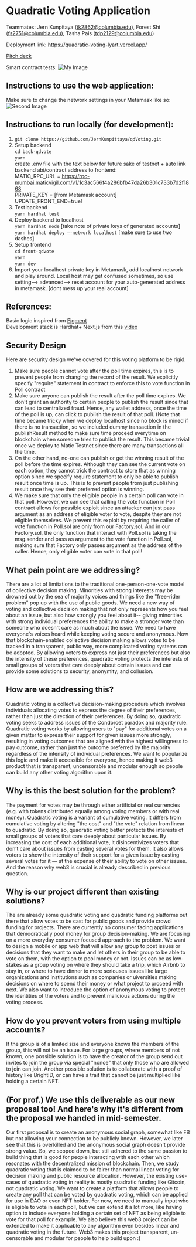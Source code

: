 # Quadratic Voting Application

Teammates: Jern Kunpitaya (tk2862@columbia.edu), Forest Shi (fs2751@columbia.edu), Tasha Pais (tdp2129@columbia.edu)

Deployment link: https://quadratic-voting-lyart.vercel.app/ <br>

[Pitch deck](https://drive.google.com/file/d/1LU-ehyBrtnmpiXlgzYoBJ8swEkatdVtM/view?usp=share_link)

Smart contract tests:
![My Image](testcases_pic.png)

## Instructions to use the web application:
Make sure to change the network settings in your Metamask like so:
![Second Image](metamask.png)

## Instructions to run locally (for development):

1. `git clone https://github.com/JernKunpittaya/qdVoting.git` <br>
2. Setup backend <br>
   `cd back-qdvote` <br>
   `yarn` <br>
   create .env file with the text below for future sake of testnet + auto link backend abi/contract address to frontend: <br>
   MATIC_RPC_URL = https://rpc-mumbai.maticvigil.com/v1/1c3ac566f4a286bfb47da26b301c733b7d2f1868 <br>
   PRIVATE_KEY = [from Metamask account] <br>
   UPDATE_FRONT_END=true! <br>
3. Test backend <br>
   `yarn hardhat test` <br>
4. Deploy backend to localhost <br>
   `yarn hardhat node` [take note of private keys of generated accounts] <br>
   `yarn hardhat deploy —-network localhost` [make sure to use two dashes] <br>
5. Setup frontend <br>
   `cd front-qdvote` <br>
   `yarn` <br>
   `yarn dev` <br>
6. Import your localhost private key in Metamask, add localhost network and play around. Local host may get confused sometimes, so use setting--> advanced--> reset account for your auto-generated address in metamask. [dont mess up your real account]

## References:

Basic logic inspired from [Figment](https://learn.figment.io/tutorials/build-a-quadratic-voting-dapp) <br>
Development stack is Hardhat+ Next.js from this [video](https://www.youtube.com/watch?v=gyMwXuJrbJQ&t=63666s&ab_channel=freeCodeCamp.org)

## Security Design

Here are security design we've covered for this voting platform to be rigid.

1. Make sure people cannot vote after the poll time expires, this is to prevent people from changing the record of the result. We explicitly specify "require" statement in contract to enforce this to vote function in Poll contract <br>
2. Make sure anyone can publish the result after the poll time expires. We don't grant an authority to certain people to publish the result since that can lead to centralized fraud. Hence, any wallet address, once the time of the poll is up, can click to publish the result of that poll. (Note that time became tricky when we deploy localhost since no block is mined if there is no transaction, so we included dummy transaction in the publishResult method to make sure time proceed everytime on blockchain when someone tries to publish the result. This became trivial once we deploy to Matic Testnet since there are many transactions all the time. <br>
3. On the other hand, no-one can publish or get the winning result of the poll before the time expires. Although they can see the current vote on each option, they cannot trick the contract to store that as winning option since we specify require statement to only be able to publish result once time is up. This is to prevent people from just publishing result once they see their preferred option is winning. <br>
4. We make sure that only the eligible people in a certain poll can vote in that poll. However, we can see that calling the vote function in Poll contract allows for possible exploit since an attacker can just pass argument as an address of eligible voter to vote, despite they are not eligible themselves. We prevent this exploit by requiring the caller of vote function in Poll.sol are only from our Factory.sol. And in our Factory.sol, the only function that interact with Poll.sol is taking the msg.sender and pass as argument to the vote function in Poll.sol, making sure that Factory only passes argument as the address of the caller. Hence, only eligible voter can vote in that poll! <br>

## What pain point are we addressing?

There are a lot of limitations to the traditional one-person-one-vote model of collective decision making. Minorities with strong interests may be drowned out by the sea of majority voices and things like the "free-rider problem" pop up with the use of public goods. We need a new way of voting and collective decision making that not only represents how you feel about an issue, but also how strongly you feel about it-- giving minorities with strong individual preferences the ability to make a stronger vote than someone who doesn't care as much about the issue. We need to have everyone's voices heard while keeping voting secure and anonymous. Now that blockchain-enabled collective decision making allows votes to be tracked in a transparent, public way, more complicated voting systems can be adopted. By allowing voters to express not just their preferences but also the intensity of these preferences, quadratic voting protects the interests of small groups of voters that care deeply about certain issues and can provide some solutions to security, anonymity, and collusion.

## How are we addressing this?

Quadratic voting is a collective decision-making procedure which involves individuals allocating votes to express the degree of their preferences, rather than just the direction of their preferences. By doing so, quadratic voting seeks to address issues of the Condorcet paradox and majority rule. Quadratic voting works by allowing users to "pay" for additional votes on a given matter to express their support for given issues more strongly, resulting in voting outcomes that are aligned with the highest willingness to pay outcome, rather than just the outcome preferred by the majority regardless of the intensity of individual preferences. We want to popularize this logic and make it accessible for everyone, hence making it web3 product that is transparent, uncensorable and modular enough so people can build any other voting algorithm upon it.

## Why is this the best solution for the problem?

The payment for votes may be through either artificial or real currencies (e.g. with tokens distributed equally among voting members or with real money). Quadratic voting is a variant of cumulative voting. It differs from cumulative voting by altering "the cost" and "the vote" relation from linear to quadratic. By doing so, quadratic voting better protects the interests of small groups of voters that care deeply about particular issues. By increasing the cost of each additional vote, it disincentivizes voters that don’t care about issues from casting several votes for them. It also allows voters to show the intensity of their support for a given issue by casting several votes for it — at the expense of their ability to vote on other issues. And the reason why web3 is crucial is already described in previous question.

## Why is our project different than existing solutions?

The are already some quadratic voting and quadratic funding platforms out there that allow votes to be cast for public goods and provide crowd funding for projects. There are currently no consumer facing applications that democratically pool money for group decision-making. We are focusing on a more everyday consumer focused approach to the problem. We want to design a mobile or app web that will allow any group to post issues or decisions that they want to make and let others in their group to be able to vote on them, with the option to pool money or not. Issues can be as low-stakes as a group voting on where they should take a trip, which Airbnb to stay in, or where to have dinner to more seriouses issues like large organizations and institutions such as companies or uiversities making decisions on where to spend their money or what project to proceed with next. We also want to introduce the option of anonymous voting to protect the identities of the voters and to prevent malicious actions during the voting process.

## How do you prevent voters from using multiple accounts?

If the group is of a limited size and everyone knows the members of the group, this will not be an issue. For large groups, where members of not known, one possible solution is to have the creator of the group send out invites to join the group via special "nonce" that only those who are allowed to join can join. Another possible solution is to collaborate with a proof of history like BrightID, or can have a trait that cannot be just multiplied like holding a certain NFT.

## (For prof.) We use this deliverable as our new proposal too! And here's why it's different from the proposal we handed in mid-semester.

Our first proposal is to create an anonymous social graph, somewhat like FB but not allowing your connection to be publicly known. However, we later see that this is overkilled and the anonymous social graph doesn't provide strong value. So, we scoped down, but still adhered to the same passion to build thing that is good for people interacting with each other which resonates with the decentralized mission of blockchain. Then, we study quadratic voting that is claimed to be fairer than normal linear voting for decision making and public resource allocation. However, the existing use-cases of quadratic voting in reality is mostly quadratic funding like Gitcoin, not quadratic voting. We want to create a platform that allows people to create any poll that can be voted by quadratic voting, which can be applied for use in DAO or even NFT holder. For now, we need to manually input who is eligible to vote in each poll, but we can extend it a lot more, like having option to include everyone holding a certain set of NFT as being eligible to vote for that poll for example. We also believe this web3 project can be extended to make it applicable to any algorithm even besides linear and quadratic voting in the future. Web3 makes this project transparent, un-censorable and modular for people to help build upon :)
